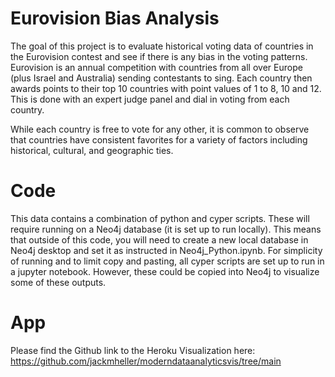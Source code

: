 

# Eurovision Bias Analysis

The goal of this project is to evaluate historical voting data of countries in the Eurovision contest and see if there is any bias in the voting patterns. Eurovision is an annual competition with countries from all over Europe (plus Israel and Australia) sending contestants to sing. Each country then awards points to their top 10 countries with point values of 1 to 8, 10 and 12. This is done with an expert judge panel and dial in voting from each country.

While each country is free to vote for any other, it is common to observe that countries have consistent favorites for a variety of factors including historical, cultural, and geographic ties.

# Code

This data contains a combination of python and cyper scripts.  These will require running on a Neo4j database (it is set up to run locally). This means that outside of this code, you will need to create a new local database in Neo4j desktop and set it as instructed in Neo4j_Python.ipynb. For simplicity of running and to limit copy and pasting, all cyper scripts are set up to run in a jupyter notebook. However, these could be copied into Neo4j to visualize some of these outputs.


# App
Please find the Github link to the Heroku Visualization here: https://github.com/jackmheller/moderndataanalyticsvis/tree/main
